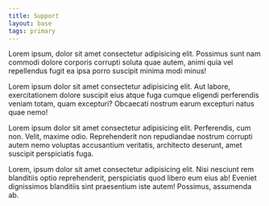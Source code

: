 ```yaml
---
title: Support
layout: base
tags: primary
---
```

<p>Lorem ipsum, dolor sit amet consectetur adipisicing elit. Possimus sunt nam commodi dolore corporis corrupti soluta quae autem, animi quia vel repellendus fugit ea ipsa porro suscipit minima modi minus!</p>
<p>Lorem ipsum dolor sit amet consectetur adipisicing elit. Aut labore, exercitationem dolore suscipit eius atque fuga cumque eligendi perferendis veniam totam, quam excepturi? Obcaecati nostrum earum excepturi natus quae nemo!</p>
<p>Lorem ipsum dolor sit amet consectetur adipisicing elit. Perferendis, cum non. Velit, maxime odio. Reprehenderit non repudiandae nostrum corrupti autem nemo voluptas accusantium veritatis, architecto deserunt, amet suscipit perspiciatis fuga.</p>
<p>Lorem, ipsum dolor sit amet consectetur adipisicing elit. Nisi nesciunt rem blanditiis optio reprehenderit, perspiciatis quod libero eum eius ab! Eveniet dignissimos blanditiis sint praesentium iste autem! Possimus, assumenda ab.</p>